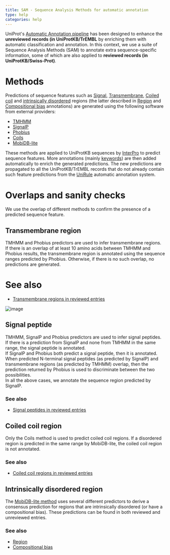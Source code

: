 ```yaml
---
title: SAM - Sequence Analysis Methods for automatic annotation
type: help
categories: help
---
```


UniProt's [Automatic Annotation pipeline](https://www.uniprot.org/help/automatic_annotation) has been designed to enhance the **unreviewed records (in UniProtKB/TrEMBL** by enriching them with automatic classification and annotation. In this context, we use a suite of Sequence Analysis Methods (SAM) to annotate extra sequence-specific information, some of which are also applied to **reviewed records (in UniProtKB/Swiss-Prot)**.

# Methods

Predictions of sequence features such as [Signal](https://www.uniprot.org/help/signal), [Transmembrane](https://www.uniprot.org/help/transmem), [Coiled coil](https://www.uniprot.org/help/coiled) and [intrinsically disordered](https://en.wikipedia.org/wiki/Intrinsically_disordered_proteins) regions (the latter described in [Region](https://www.uniprot.org/help/region) and [Compositional bias](https://www.uniprot.org/help/compbias) annotations) are generated using the following software from external providers:

- [TMHMM](http://www.cbs.dtu.dk/services/TMHMM/)
- [SignalP](http://www.cbs.dtu.dk/services/SignalP/)
- [Phobius](http://phobius.sbc.su.se/)
- [Coils](http://embnet.vital-it.ch/software/COILS_form.html)
- [MobiDB-lite](http://protein.bio.unipd.it/mobidblite/)

These methods are applied to UniProtKB sequences by [InterPro](https://www.ebi.ac.uk/interpro) to predict sequence features. More annotations (mainly [keywords](https://www.uniprot.org/help/keywords)) are then added automatically to enrich the generated predictions. The new predictions are propagated to all the UniProtKB/TrEMBL records that do not already contain such feature predictions from the [UniRule](https://www.uniprot.org/help/unirule) automatic annotation system.

# Overlaps and sanity checks

We use the overlap of different methods to confirm the presence of a predicted sequence feature.

## Transmembrane region

TMHMM and Phobius predictors are used to infer transmembrane regions. If there is an overlap of at least 10 amino acids between TMHMM and Phobius results, the transmembrane region is annotated using the sequence ranges predicted by Phobius. Otherwise, if there is no such overlap, no predictions are generated.

# See also

- [Transmembrane regions in reviewed entries](https://www.uniprot.org/help/transmem)

![image](https://github.com/ebi-uniprot/uniprot-manual/raw/main/images/sam-13.png)

## Signal peptide

TMHMM, SignalP and Phobius predictors are used to infer signal peptides. If there is a prediction from SignalP and none from TMHMM in the same range, the signal peptide is annotated.  
If SignalP and Phobius both predict a signal peptide, then it is annotated.  
When predicted N-terminal signal peptides (as predicted by SignalP) and transmembrane regions (as predicted by TMHMM) overlap, then the prediction returned by Phobius is used to discriminate between the two possibilities.  
In all the above cases, we annotate the sequence region predicted by SignalP.

### See also

- [Signal peptides in reviewed entries](https://www.uniprot.org/help/signal)

## Coiled coil region

Only the Coils method is used to predict coiled coil regions. If a disordered region is predicted in the same range by MobiDB-lite, the coiled coil region is not annotated.

### See also

- [Coiled coil regions in reviewed entries](https://www.uniprot.org/help/coiled)

## Intrinsically disordered region

The [MobiDB-lite method](https://doi.org/10.1093/bioinformatics/btx015) uses several different predictors to derive a consensus prediction for regions that are intrinsically disordered (or have a compositional bias). These predictions can be found in both reviewed and unreviewed entries.

### See also

- [Region](https://www.uniprot.org/help/region)
- [Compositional bias](https://www.uniprot.org/help/compbias)
